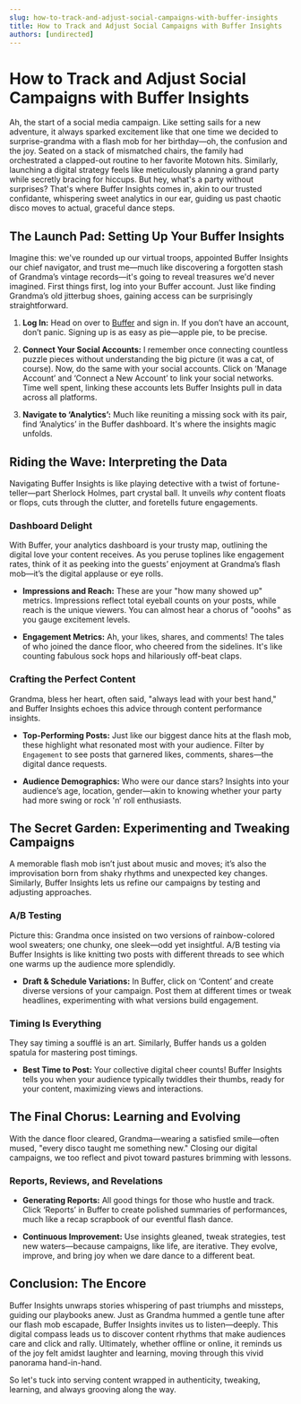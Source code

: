 ```yaml
---
slug: how-to-track-and-adjust-social-campaigns-with-buffer-insights
title: How to Track and Adjust Social Campaigns with Buffer Insights
authors: [undirected]
---
```



# How to Track and Adjust Social Campaigns with Buffer Insights

Ah, the start of a social media campaign. Like setting sails for a new adventure, it always sparked excitement like that one time we decided to surprise-grandma with a flash mob for her birthday—oh, the confusion and the joy. Seated on a stack of mismatched chairs, the family had orchestrated a clapped-out routine to her favorite Motown hits. Similarly, launching a digital strategy feels like meticulously planning a grand party while secretly bracing for hiccups. But hey, what's a party without surprises? That's where Buffer Insights comes in, akin to our trusted confidante, whispering sweet analytics in our ear, guiding us past chaotic disco moves to actual, graceful dance steps.

## The Launch Pad: Setting Up Your Buffer Insights

Imagine this: we've rounded up our virtual troops, appointed Buffer Insights our chief navigator, and trust me—much like discovering a forgotten stash of Grandma’s vintage records—it's going to reveal treasures we'd never imagined. First things first, log into your Buffer account. Just like finding Grandma’s old jitterbug shoes, gaining access can be surprisingly straightforward. 

1. **Log In:** Head on over to [Buffer](https://buffer.com) and sign in. If you don’t have an account, don’t panic. Signing up is as easy as pie—apple pie, to be precise.
   
2. **Connect Your Social Accounts:** I remember once connecting countless puzzle pieces without understanding the big picture (it was a cat, of course). Now, do the same with your social accounts. Click on ‘Manage Account’ and ‘Connect a New Account’ to link your social networks. Time well spent, linking these accounts lets Buffer Insights pull in data across all platforms.

3. **Navigate to ‘Analytics’:** Much like reuniting a missing sock with its pair, find ‘Analytics’ in the Buffer dashboard. It's where the insights magic unfolds.

## Riding the Wave: Interpreting the Data

Navigating Buffer Insights is like playing detective with a twist of fortune-teller—part Sherlock Holmes, part crystal ball. It unveils *why* content floats or flops, cuts through the clutter, and foretells future engagements.

### Dashboard Delight

With Buffer, your analytics dashboard is your trusty map, outlining the digital love your content receives. As you peruse toplines like engagement rates, think of it as peeking into the guests’ enjoyment at Grandma’s flash mob—it’s the digital applause or eye rolls.

- **Impressions and Reach:** These are your "how many showed up" metrics. Impressions reflect total eyeball counts on your posts, while reach is the unique viewers. You can almost hear a chorus of "ooohs" as you gauge excitement levels.
  
- **Engagement Metrics:** Ah, your likes, shares, and comments! The tales of who joined the dance floor, who cheered from the sidelines. It's like counting fabulous sock hops and hilariously off-beat claps.

### Crafting the Perfect Content

Grandma, bless her heart, often said, "always lead with your best hand," and Buffer Insights echoes this advice through content performance insights. 

- **Top-Performing Posts:** Just like our biggest dance hits at the flash mob, these highlight what resonated most with your audience. Filter by `Engagement` to see posts that garnered likes, comments, shares—the digital dance requests.

- **Audience Demographics:** Who were our dance stars? Insights into your audience’s age, location, gender—akin to knowing whether your party had more swing or rock 'n’ roll enthusiasts.

## The Secret Garden: Experimenting and Tweaking Campaigns

A memorable flash mob isn’t just about music and moves; it’s also the improvisation born from shaky rhythms and unexpected key changes. Similarly, Buffer Insights lets us refine our campaigns by testing and adjusting approaches.

### A/B Testing

Picture this: Grandma once insisted on two versions of rainbow-colored wool sweaters; one chunky, one sleek—odd yet insightful. A/B testing via Buffer Insights is like knitting two posts with different threads to see which one warms up the audience more splendidly.

- **Draft & Schedule Variations:** In Buffer, click on ‘Content’ and create diverse versions of your campaign. Post them at different times or tweak headlines, experimenting with what versions build engagement.

### Timing Is Everything

They say timing a soufflé is an art. Similarly, Buffer hands us a golden spatula for mastering post timings.

- **Best Time to Post:** Your collective digital cheer counts! Buffer Insights tells you when your audience typically twiddles their thumbs, ready for your content, maximizing views and interactions.

## The Final Chorus: Learning and Evolving

With the dance floor cleared, Grandma—wearing a satisfied smile—often mused, "every disco taught me something new." Closing our digital campaigns, we too reflect and pivot toward pastures brimming with lessons.

### Reports, Reviews, and Revelations

- **Generating Reports:** All good things for those who hustle and track. Click ‘Reports’ in Buffer to create polished summaries of performances, much like a recap scrapbook of our eventful flash dance.

- **Continuous Improvement:** Use insights gleaned, tweak strategies, test new waters—because campaigns, like life, are iterative. They evolve, improve, and bring joy when we dare dance to a different beat.

## Conclusion: The Encore

Buffer Insights unwraps stories whispering of past triumphs and missteps, guiding our playbooks anew. Just as Grandma hummed a gentle tune after our flash mob escapade, Buffer Insights invites us to listen—deeply. This digital compass leads us to discover content rhythms that make audiences care and click and rally. Ultimately, whether offline or online, it reminds us of the joy felt amidst laughter and learning, moving through this vivid panorama hand-in-hand. 

So let's tuck into serving content wrapped in authenticity, tweaking, learning, and always grooving along the way.